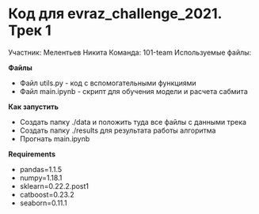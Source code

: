 # Код для evraz_challenge_2021. Трек 1

Участник: Мелентьев Никита
Команда: 101-team
Используемые файлы:

**Файлы**
* Файл utils.py - код с вспомогательными функциями
* Файл main.ipynb - скрипт для обучения модели и расчета сабмита

**Как запустить**
* Создать папку ./data и положить туда все файлы с данными трека
* Создать папку ./results для результата работы алгоритма
* Прогнать main.ipynb

**Requirements**
* pandas=1.1.5
* numpy=1.18.1
* sklearn=0.22.2.post1
* catboost=0.23.2
* seaborn=0.11.1
